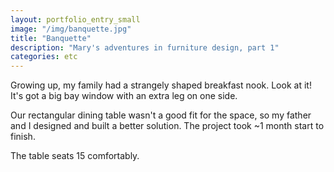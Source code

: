 ```yaml
---
layout: portfolio_entry_small
image: "/img/banquette.jpg"
title: "Banquette"
description: "Mary's adventures in furniture design, part 1"
categories: etc
---
```


Growing up, my family had a strangely shaped breakfast
nook. Look at it! It's got a big bay window with an extra leg on one side.

Our rectangular dining table wasn't a good fit for the space, so my father and I
designed and built a better solution. The project took ~1 month start to finish.

The table seats 15 comfortably.
